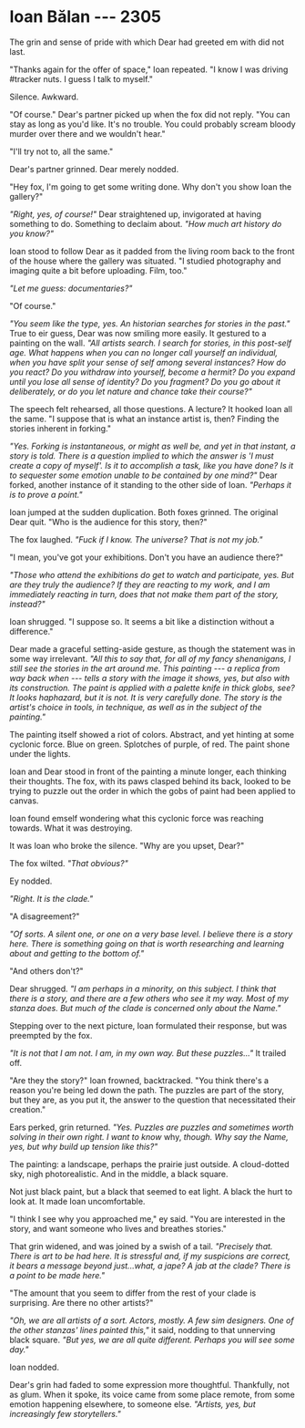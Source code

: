 # Ioan Bălan --- 2305

The grin and sense of pride with which Dear had greeted em with did not last.

"Thanks again for the offer of space," Ioan repeated. "I know I was driving \#tracker nuts. I guess I talk to myself."

Silence. Awkward.

"Of course." Dear's partner picked up when the fox did not reply. "You can stay as long as you'd like. It's no trouble. You could probably scream bloody murder over there and we wouldn't hear."

"I'll try not to, all the same."

Dear's partner grinned. Dear merely nodded.

"Hey fox, I'm going to get some writing done. Why don't you show Ioan the gallery?"

*"Right, yes, of course!"* Dear straightened up, invigorated at having something to do. Something to declaim about. *"How much art history do you know?"*

Ioan stood to follow Dear as it padded from the living room back to the front of the house where the gallery was situated. "I studied photography and imaging quite a bit before uploading. Film, too."

*"Let me guess: documentaries?"*

"Of course."

*"You seem like the type, yes. An historian searches for stories in the past."* True to eir guess, Dear was now smiling more easily. It gestured to a painting on the wall. *"All artists search. I search for stories, in this post-self age. What happens when you can no longer call yourself an individual, when you have split your sense of self among several instances? How do you react? Do you withdraw into yourself, become a hermit? Do you expand until you lose all sense of identity? Do you fragment? Do you go about it deliberately, or do you let nature and chance take their course?"*

The speech felt rehearsed, all those questions. A lecture? It hooked Ioan all the same. "I suppose that is what an instance artist is, then? Finding the stories inherent in forking."

*"Yes. Forking is instantaneous, or might as well be, and yet in that instant, a story is told. There is a question implied to which the answer is 'I must create a copy of myself'. Is it to accomplish a task, like you have done? Is it to sequester some emotion unable to be contained by one mind?"* Dear forked, another instance of it standing to the other side of Ioan. *"Perhaps it is to prove a point."*

Ioan jumped at the sudden duplication. Both foxes grinned. The original Dear quit. "Who is the audience for this story, then?"

The fox laughed. *"Fuck if I know. The universe? That is not my job."*

"I mean, you've got your exhibitions. Don't you have an audience there?"

*"Those who attend the exhibitions do get to watch and participate, yes. But are they truly the audience? If they are reacting to my work, and I am immediately reacting in turn, does that not make them part of the story, instead?"*

Ioan shrugged. "I suppose so. It seems a bit like a distinction without a difference."

Dear made a graceful setting-aside gesture, as though the statement was in some way irrelevant. *"All this to say that, for all of my fancy shenanigans, I still see the stories in the art around me. This painting --- a replica from way back when --- tells a story with the image it shows, yes, but also with its construction. The paint is applied with a palette knife in thick globs, see? It looks haphazard, but it is not. It is very carefully done. The story is the artist's choice in tools, in technique, as well as in the subject of the painting."*

The painting itself showed a riot of colors. Abstract, and yet hinting at some cyclonic force. Blue on green. Splotches of purple, of red. The paint shone  under the lights.

Ioan and Dear stood in front of the painting a minute longer, each thinking their thoughts. The fox, with its paws clasped behind its back, looked to be trying to puzzle out the order in which the gobs of paint had been applied to canvas.

Ioan found emself wondering what this cyclonic force was reaching towards. What it was destroying.

It was Ioan who broke the silence. "Why are you upset, Dear?"

The fox wilted. *"That obvious?"*

Ey nodded.

*"Right. It is the clade."*

"A disagreement?"

*"Of sorts. A silent one, or one on a very base level. I believe there is a story here. There is something going on that is worth researching and learning about and getting to the bottom of."*

"And others don't?"

Dear shrugged. *"I am perhaps in a minority, on this subject. I think that there is a story, and there are a few others who see it my way. Most of my stanza does. But much of the clade is concerned only about the Name."*

Stepping over to the next picture, Ioan formulated their response, but was preempted by the fox.

*"It is not that I am not. I am, in my own way. But these puzzles..."* It trailed off.

"Are they the story?" Ioan frowned, backtracked. "You think there's a reason you're being led down the path. The puzzles are part of the story, but they are, as you put it, the answer to the question that necessitated their creation."

Ears perked, grin returned. *"Yes. Puzzles are puzzles and sometimes worth solving in their own right. I want to know* why, *though. Why say the Name, yes, but why build up tension like this?"*

The painting: a landscape, perhaps the prairie just outside. A cloud-dotted sky, nigh photorealistic. And in the middle, a black square.

Not just black paint, but a black that seemed to eat light. A black the hurt to look at. It made Ioan uncomfortable.

"I think I see why you approached me," ey said. "You are interested in the story, and want someone who lives and breathes stories."

That grin widened, and was joined by a swish of a tail. *"Precisely that. There is art to be had here. It is stressful and, if my suspicions are correct, it bears a message beyond just...what, a jape? A jab at the clade? There is a point to be made here."*

"The amount that you seem to differ from the rest of your clade is surprising. Are there no other artists?"

*"Oh, we are all artists of a sort. Actors, mostly. A few sim designers. One of the other stanzas' lines painted this,"* it said, nodding to that unnerving black square. *"But yes, we are all quite different. Perhaps you will see some day."*

Ioan nodded.

Dear's grin had faded to some expression more thoughtful. Thankfully, not as glum. When it spoke, its voice came from some place remote, from some emotion happening elsewhere, to someone else. *"Artists, yes, but increasingly few storytellers."*
